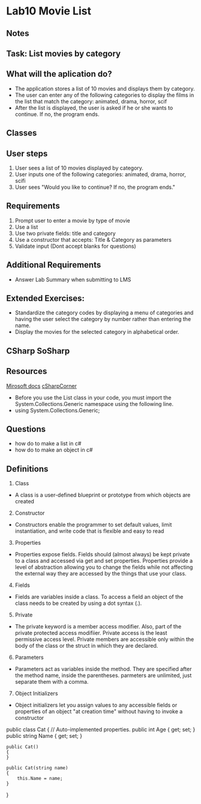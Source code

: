 ﻿# Lab10 Movie List

## Notes

## Task: List movies by category

## What will the aplication do?
- The application stores a list of 10 movies and displays them by category.
- The user can enter any of the following categories to display the films in the list that
match the category: animated, drama, horror, scif
- After the list is displayed, the user is asked if he or she wants to continue. If no, the
program ends.

## Classes

## User steps
1. User sees a list of 10 movies displayed by category.
2. User inputs one of the following categories: animated, drama, horror, scifi
3. User sees "Would you like to continue? If no, the program ends."


## Requirements

1. Prompt user to enter a movie by type of movie
2. Use a list
3. Use two private fields: title and category
4. Use a constructor that accepts: Title & Category as parameters
5. Validate input (Dont accept blanks for questions)

## Additional Requirements 
- Answer Lab Summary when submitting to LMS

## Extended Exercises:
- Standardize the category codes by displaying a menu of categories and
having the user select the category by number rather than entering the name.
- Display the movies for the selected category in alphabetical order.

## CSharp SoSharp

## Resources
[Mirosoft docs](https://docs.microsoft.com/en-us/dotnet/csharp/programming-guide/classes-and-structs/object-and-collection-initializers)
[cSharpCorner](https://www.c-sharpcorner.com/UploadFile/mahesh/create-a-list-of-objects-in-C-Sharp/)
- Before you use the List class in your code, you must import the System.Collections.Generic namespace using the following line. 
- using System.Collections.Generic;


## Questions
- how do to make a list in c#
- how do to make an object in c#

## Definitions 
1. Class
- A class is a user-defined blueprint or prototype from which objects are created
2. Constructor
- Constructors enable the programmer to set default values, limit instantiation, and write code that is flexible and easy to read
3. Properties
- Properties expose fields. Fields should (almost always) be kept private to a class and accessed via get and set properties. Properties provide a level of abstraction allowing you to change the fields while not affecting the external way they are accessed by the things that use your class.
4. Fields
- Fields are variables inside a class. To access a field an object of the class needs to be created by using a dot syntax (.).

5. Private
- The private keyword is a member access modifier. Also, part of the private protected access modifiier. Private access is the least permissive access level. Private members are accessible only within the body of the class or the struct in which they are declared.

6. Parameters
- Parameters act as variables inside the method. They are specified after the method name, inside the parentheses. parmeters are unlimited, just separate them with a comma.

7. Object Initializers 
- Object initializers let you assign values to any accessible fields or properties of an object "at creation time" without having to invoke a constructor

public class Cat
{
    // Auto-implemented properties.
    public int Age { get; set; }
    public string Name { get; set; }

    public Cat()
    {
    }

    public Cat(string name)
    {
        this.Name = name;
    }
}

